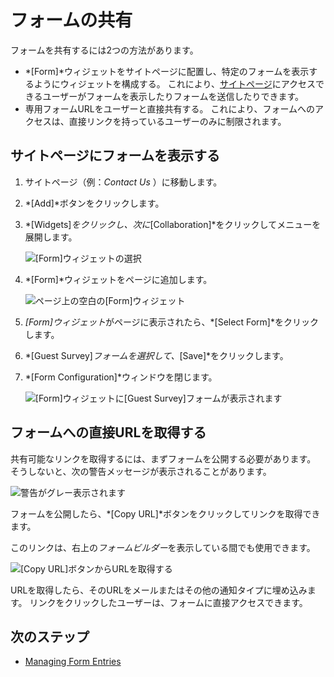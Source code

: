 # フォームの共有

フォームを共有するには2つの方法があります。

  - *[Form]*ウィジェットをサイトページに配置し、特定のフォームを表示するようにウィジェットを構成する。 これにより、[サイトページ](../../../site-building/creating-pages/understanding-pages.md)にアクセスできるユーザーがフォームを表示したりフォームを送信したりできます。
  - 専用フォームURLをユーザーと直接共有する。 これにより、フォームへのアクセスは、直接リンクを持っているユーザーのみに制限されます。

## サイトページにフォームを表示する

1.  サイトページ（例：*Contact Us* ）に移動します。

2.  *[Add]*ボタンをクリックします。

3.  *[Widgets]*をクリックし、次に*[Collaboration]*をクリックしてメニューを展開します。

    ![[Form]ウィジェットの選択](./sharing-forms/images/04.png)

4.  *[Form]*ウィジェットをページに追加します。

    ![ページ上の空白の[Form]ウィジェット](./sharing-forms/images/01.png)

5.  *[Form]ウィジェット*がページに表示されたら、*[Select Form]*をクリックします。

6.  *[Guest Survey]*フォームを選択して、*[Save]*をクリックします。

7.  *[Form Configuration]*ウィンドウを閉じます。

    ![[Form]ウィジェットに[Guest Survey]フォームが表示されます](./sharing-forms/images/05.png)

## フォームへの直接URLを取得する

共有可能なリンクを取得するには、まずフォームを公開する必要があります。 そうしないと、次の警告メッセージが表示されることがあります。

![警告がグレー表示されます](./sharing-forms/images/07.png)

フォームを公開したら、*[Copy URL]*ボタンをクリックしてリンクを取得できます。

このリンクは、右上の*フォームビルダー*を表示している間でも使用できます。

![[Copy URL]ボタンからURLを取得する](./sharing-forms/images/03.png)

URLを取得したら、そのURLをメールまたはその他の通知タイプに埋め込みます。 リンクをクリックしたユーザーは、フォームに直接アクセスできます。

## 次のステップ

  - [Managing Form Entries](./managing-form-entries.md)
